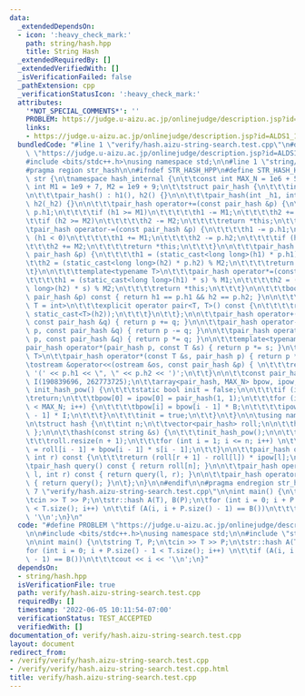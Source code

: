 ```yaml
---
data:
  _extendedDependsOn:
  - icon: ':heavy_check_mark:'
    path: string/hash.hpp
    title: String Hash
  _extendedRequiredBy: []
  _extendedVerifiedWith: []
  _isVerificationFailed: false
  _pathExtension: cpp
  _verificationStatusIcon: ':heavy_check_mark:'
  attributes:
    '*NOT_SPECIAL_COMMENTS*': ''
    PROBLEM: https://judge.u-aizu.ac.jp/onlinejudge/description.jsp?id=ALDS1_14_B
    links:
    - https://judge.u-aizu.ac.jp/onlinejudge/description.jsp?id=ALDS1_14_B
  bundledCode: "#line 1 \"verify/hash.aizu-string-search.test.cpp\"\n#define PROBLEM\
    \ \"https://judge.u-aizu.ac.jp/onlinejudge/description.jsp?id=ALDS1_14_B\"\n\n\
    #include <bits/stdc++.h>\nusing namespace std;\n\n#line 1 \"string/hash.hpp\"\n\
    #pragma region str_hash\n\n#ifndef STR_HASH_HPP\n#define STR_HASH_HPP\n\nnamespace\
    \ str {\n\tnamespace hash_internal {\n\t\tconst int MAX_N = 1e6 + 5;\n\t\tconst\
    \ int M1 = 1e9 + 7, M2 = 1e9 + 9;\n\t\tstruct pair_hash {\n\t\t\tint h1, h2;\n\
    \n\t\t\tpair_hash() : h1(), h2() {}\n\n\t\t\tpair_hash(int _h1, int _h2) : h1(_h1),\
    \ h2(_h2) {}\n\n\t\t\tpair_hash operator+=(const pair_hash &p) {\n\t\t\t\th1 +=\
    \ p.h1;\n\t\t\t\tif (h1 >= M1)\n\t\t\t\t\th1 -= M1;\n\t\t\t\th2 += p.h2;\n\t\t\
    \t\tif (h2 >= M2)\n\t\t\t\t\th2 -= M2;\n\t\t\t\treturn *this;\n\t\t\t}\n\n\t\t\
    \tpair_hash operator-=(const pair_hash &p) {\n\t\t\t\th1 -= p.h1;\n\t\t\t\tif\
    \ (h1 < 0)\n\t\t\t\t\th1 += M1;\n\t\t\t\th2 -= p.h2;\n\t\t\t\tif (h2 < 0)\n\t\t\
    \t\t\th2 += M2;\n\t\t\t\treturn *this;\n\t\t\t}\n\n\t\t\tpair_hash operator*=(const\
    \ pair_hash &p) {\n\t\t\t\th1 = (static_cast<long long>(h1) * p.h1) % M1;\n\t\t\
    \t\th2 = (static_cast<long long>(h2) * p.h2) % M2;\n\t\t\t\treturn *this;\n\t\t\
    \t}\n\n\t\t\ttemplate<typename T>\n\t\t\tpair_hash operator*=(const T &s) { \n\
    \t\t\t\th1 = (static_cast<long long>(h1) * s) % M1;\n\t\t\t\th2 = (static_cast<long\
    \ long>(h2) * s) % M2;\n\t\t\t\treturn *this;\n\t\t\t}\n\n\t\t\tbool operator==(const\
    \ pair_hash &p) const { return h1 == p.h1 && h2 == p.h2; }\n\n\t\t\ttemplate<typename\
    \ T = int>\n\t\t\texplicit operator pair<T, T>() const {\n\t\t\t\treturn make_pair(static_cast<T>(h1),\
    \ static_cast<T>(h2));\n\t\t\t}\n\t\t};\n\n\t\tpair_hash operator+(pair_hash p,\
    \ const pair_hash &q) { return p += q; }\n\n\t\tpair_hash operator-(pair_hash\
    \ p, const pair_hash &q) { return p -= q; }\n\n\t\tpair_hash operator*(pair_hash\
    \ p, const pair_hash &q) { return p *= q; }\n\n\t\ttemplate<typename T>\n\t\t\
    pair_hash operator*(pair_hash p, const T &s) { return p *= s; }\n\t\ttemplate<typename\
    \ T>\n\t\tpair_hash operator*(const T &s, pair_hash p) { return p *= s; }\n\n\t\
    \tostream &operator<<(ostream &os, const pair_hash &p) { \n\t\t\treturn os <<\
    \ '(' << p.h1 << \", \" << p.h2 << ')';\n\t\t}\n\n\t\tconst pair_hash B(131, 137),\
    \ I(190839696, 262773725);\n\t\tarray<pair_hash, MAX_N> bpow, ipow;\n\n\t\tvoid\
    \ init_hash_pow() {\n\t\t\tstatic bool init = false;\n\n\t\t\tif (init)\n\t\t\t\
    \treturn;\n\t\t\tbpow[0] = ipow[0] = pair_hash(1, 1);\n\t\t\tfor (int i = 1; i\
    \ < MAX_N; i++) {\n\t\t\t\tbpow[i] = bpow[i - 1] * B;\n\t\t\t\tipow[i] = ipow[i\
    \ - 1] * I;\n\t\t\t}\n\t\t\tinit = true;\n\t\t}\n\t}\n\n\tusing namespace hash_internal;\n\
    \n\tstruct hash {\n\t\tint n;\n\t\tvector<pair_hash> roll;\n\n\t\thash() { init_hash_pow();\
    \ };\n\n\t\thash(const string &s) {\n\t\t\tinit_hash_pow();\n\n\t\t\tn = s.size();\n\
    \t\t\troll.resize(n + 1);\n\t\t\tfor (int i = 1; i <= n; i++) \n\t\t\t\troll[i]\
    \ = roll[i - 1] + bpow[i - 1] * s[i - 1];\n\t\t}\n\n\t\tpair_hash query(int l,\
    \ int r) const {\n\t\t\treturn (roll[r + 1] - roll[l]) * ipow[l];\n\t\t}\n\n\t\
    \tpair_hash query() const { return roll[n]; }\n\n\t\tpair_hash operator()(int\
    \ l, int r) const { return query(l, r); }\n\n\t\tpair_hash operator()() const\
    \ { return query(); }\n\t};\n}\n\n#endif\n\n#pragma endregion str_hash\n#line\
    \ 7 \"verify/hash.aizu-string-search.test.cpp\"\n\nint main() {\n\tstring T, P;\n\
    \tcin >> T >> P;\n\tstr::hash A(T), B(P);\n\tfor (int i = 0; i + P.size() - 1\
    \ < T.size(); i++) \n\t\tif (A(i, i + P.size() - 1) == B())\n\t\t\tcout << i <<\
    \ '\\n';\n}\n"
  code: "#define PROBLEM \"https://judge.u-aizu.ac.jp/onlinejudge/description.jsp?id=ALDS1_14_B\"\
    \n\n#include <bits/stdc++.h>\nusing namespace std;\n\n#include \"string/hash.hpp\"\
    \n\nint main() {\n\tstring T, P;\n\tcin >> T >> P;\n\tstr::hash A(T), B(P);\n\t\
    for (int i = 0; i + P.size() - 1 < T.size(); i++) \n\t\tif (A(i, i + P.size()\
    \ - 1) == B())\n\t\t\tcout << i << '\\n';\n}"
  dependsOn:
  - string/hash.hpp
  isVerificationFile: true
  path: verify/hash.aizu-string-search.test.cpp
  requiredBy: []
  timestamp: '2022-06-05 10:11:54-07:00'
  verificationStatus: TEST_ACCEPTED
  verifiedWith: []
documentation_of: verify/hash.aizu-string-search.test.cpp
layout: document
redirect_from:
- /verify/verify/hash.aizu-string-search.test.cpp
- /verify/verify/hash.aizu-string-search.test.cpp.html
title: verify/hash.aizu-string-search.test.cpp
---
```

